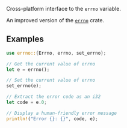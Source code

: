 Cross-platform interface to the `errno` variable.

An improved version of the [`errno`](https://crates.io/crates/errno) crate.

## Examples

```rust
use errno::{Errno, errno, set_errno};

// Get the current value of errno
let e = errno();

// Set the current value of errno
set_errno(e);

// Extract the error code as an i32
let code = e.0;

// Display a human-friendly error message
println!("Error {}: {}", code, e);
```

